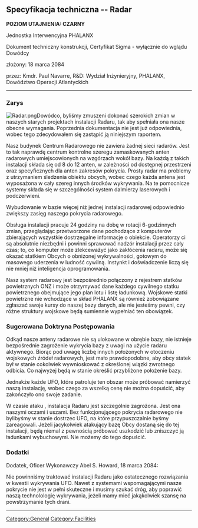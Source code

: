 ## Specyfikacja techniczna -- Radar

**POZIOM UTAJNIENIA: CZARNY**

Jednostka Interwencyjna PHALANX

Dokument techniczny konstrukcji, Certyfikat Sigma - wyłącznie do wglądu
Dowódcy

złożony: 18 marca 2084

przez: Kmdr. Paul Navarre, R&D: Wydział Inżynieryjny, PHALANX, Dowództwo
Operacji Atlantyckich

------------------------------------------------------------------------

### Zarys

![](Radar.png "Radar.png")Dowódco, byliśmy zmuszeni dokonać szerokich
zmian w naszych starych projektach instalacji Radaru, tak aby spełniała
ona nasze obecne wymagania. Poprzednia dokumentacja nie jest już
odpowiednia, wobec tego zdecydowałem się zastąpić ją niniejszym
raportem.

Nasz budynek Centrum Radarowego nie zawiera żadnej sieci radarów. Jest
to tak naprawdę centrum kontrolne szeregu zamaskowanych anten radarowych
umiejscowionych na wzgórzach wokół bazy. Na każdą z takich instalacji
składa się od 8 do 12 anten, w zależności od dostępnej przestrzeni oraz
specyficznych dla anten zakresów pokrycia. Prosty radar ma problemy z
utrzymaniem śledzenia obiektu obcych, wobec czego każda antena jest
wyposażona w cały szereg innych środków wykrywania. Na te pomocnicze
systemy składa się w szczególności system dalmierzy laserowych i
podczerwieni.

Wybudowanie w bazie więcej niż jednej instalacji radarowej odpowiednio
zwiększy zasięg naszego pokrycia radarowego.

Obsługa instalacji pracuje 24 godziny na dobę w rotacji 6-godzinnych
zmian, przeglądając przetworzone dane pochodzące z komputerów
zbierających wszystkie dostrzegalne informacje o obiekcie. Operatorzy ci
są absolutnie niezbędni i powinni sprawować nadzór instalacji przez cały
czas; to, co komputer może zlekceważyć jako zakłócenia radaru, może się
okazać statkiem Obcych o obniżonej wykrywalności, gotowym do masowego
uderzenia w ludność cywilną. Instynkt i doświadczenie liczą się nie
mniej niż inteligencja oprogramowania.

Nasz system radarowy jest bezpośrednio połączony z rejestrem statków
powietrznych ONZ i może otrzymywać dane każdego cywilnego statku
powietrznego obejmujące jego plan lotu i listę ładunkową. Wojskowe
statki powietrzne nie wchodzące w skład PHALANX są również zobowiązane
zgłaszać swoje kursy do naszej bazy danych, ale nie jesteśmy pewni, czy
różne struktury wojskowe będą sumiennie wypełniać ten obowiązek.

### Sugerowana Doktryna Postępowania

Odkąd nasze anteny radarowe nie są ulokowane w obrębie bazy, nie
istnieje bezpośrednie zagrożenie wykrycia bazy z uwagi na użycie radaru
aktywnego. Biorąc pod uwagę liczbę innych położonych w otoczeniu
wojskowych źródeł radarowych, jest mało prawdopodobne, aby obcy statek
był w stanie cokolwiek wywnioskować z określonej wiązki zwrotnego
odbicia. Co najwyżej będą w stanie określić przybliżone położenie bazy.

Jednakże każde UFO, które patroluje ten obszar może próbować namierzyć
naszą instalację, wobec czego za wszelką cenę nie można dopuścić, aby
zakończyło ono swoje zadanie.

W czasie ataku , instalacja Radaru jest szczególnie zagrożona. Jest ona
naszymi oczami i uszami. Bez funkcjonującego pokrycia radarowego nie
bylibyśmy w stanie dostrzec UFO, na które przypuszczalnie byśmy
zareagowali. Jeżeli jacykolwiek atakujący bazę Obcy dostaną się do tej
instalacji, będą niemal z pewnością próbować uszkodzić lub zniszczyć ją
ładunkami wybuchowymi. Nie możemy do tego dopuścić.

### Dodatki

Dodatek, Oficer Wykonawczy Abel S. Howard, 18 marca 2084:

Nie powinniśmy traktować instalacji Radaru jako ostatecznego rozwiązania
w kwestii wykrywania UFO. Nawet z systemami wspomagającymi nasze
pokrycie nie jest w pełni skuteczne i musimy szukać dróg, aby poprawić
naszą technolologię wykrywania, jeżeli mamy mieć jakąkolwiek szansę na
powstrzymanie tych drani.

------------------------------------------------------------------------

[Category:General](Category:General "wikilink")
[Category:Facilities](Category:Facilities "wikilink")